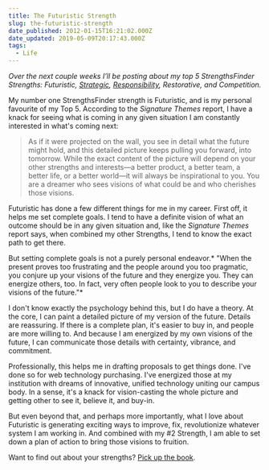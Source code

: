 ```yaml
---
title: The Futuristic Strength
slug: the-futuristic-strength
date_published: 2012-01-15T16:21:02.000Z
date_updated: 2019-05-09T20:17:43.000Z
tags:
  - Life
---
```


*Over the next couple weeks I’ll be posting about my top 5 StrengthsFinder Strengths: Futuristic, [Strategic](/posts/the-strategic-strength/), [Responsibility](/posts/the-responsibility-strength/), Restorative, and Competition.*

My number one StrengthsFinder strength is Futuristic, and is my personal favourite of my Top 5. According to the *Signature Themes* report, I have a knack for seeing what is coming in any given situation I am constantly interested in what's coming next:

> As if it were projected on the wall, you see in detail what the future might hold, and this detailed picture keeps pulling you forward, into tomorrow. While the exact content of the picture will depend on your other strengths and interests—a better product, a better team, a better life, or a better world—it will always be inspirational to you. You are a dreamer who sees visions of what could be and who cherishes those visions.

Futuristic has done a few different things for me in my career. First off, it helps me set complete goals. I tend to have a definite vision of what an outcome should be in any given situation and, like the *Signature Themes* report says, when combined my other Strengths, I tend to know the exact path to get there.

But setting complete goals is not a purely personal endeavor.* "When the present proves too frustrating and the people around you too pragmatic, you conjure up your visions of the future and they energize you. They can energize others, too. In fact, very often people look to you to describe your visions of the future."*

I don't know exactly the psychology behind this, but I do have a theory. At the core, I can paint a detailed picture of my version of the future. Details are reassuring. If there is a complete plan, it's easier to buy in, and people are more willing to. And because I am energized by my own visions of the future, I can communicate those details with certainty, vibrance, and commitment.

Professionally, this helps me in drafting proposals to get things done. I've done so for web technology purchasing. I've energized those at my institution with dreams of innovative, unified technology uniting our campus body. In a sense, it's a knack for vision-casting the whole picture and getting other to see it, believe it, and buy-in.

But even beyond that, and perhaps more importantly, what I love about Futuristic is generating exciting ways to improve, fix, revolutionize whatever system I am working in. And combined with my #2 Strength, I am able to set down a plan of action to bring those visions to fruition.

Want to find out about your strengths? [Pick up the book](http://www.amazon.com/gp/product/159562015X/ref=as_li_ss_tl?ie=UTF8&amp;tag=joggo-20&amp;linkCode=as2&amp;camp=1789&amp;creative=390957&amp;creativeASIN=159562015X).

